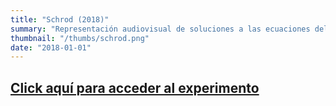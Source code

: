 ```yaml
---
title: "Schrod (2018)"
summary: "Representación audiovisual de soluciones a las ecuaciones del calor y de Schrödinger."
thumbnail: "/thumbs/schrod.png"
date: "2018-01-01"
---
```


## [Click aquí para acceder al experimento](/inc/schrod)